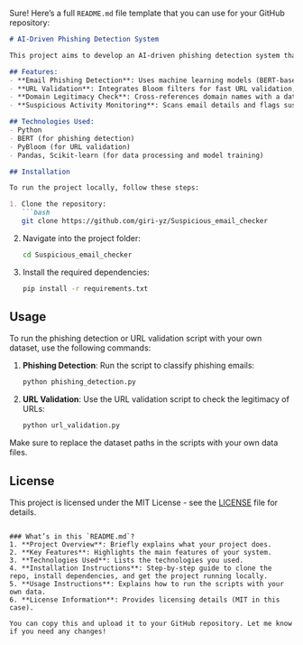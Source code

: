 Sure! Here’s a full `README.md` file template that you can use for your GitHub repository:

```markdown
# AI-Driven Phishing Detection System

This project aims to develop an AI-driven phishing detection system that uses machine learning models to identify phishing emails and suspicious URLs. By analyzing email content, headers, and URLs, the system classifies emails as legitimate or phishing. The project leverages several datasets for email phishing detection, URL verification using Bloom filters, and domain legitimacy checking.

## Features:
- **Email Phishing Detection**: Uses machine learning models (BERT-based) to classify emails as phishing or legitimate.
- **URL Validation**: Integrates Bloom filters for fast URL validation, checking if the URLs belong to known malicious websites.
- **Domain Legitimacy Check**: Cross-references domain names with a dataset of legitimate domains to ensure the authenticity of email URLs.
- **Suspicious Activity Monitoring**: Scans email details and flags suspicious activity based on predefined rules and data patterns.

## Technologies Used:
- Python
- BERT (for phishing detection)
- PyBloom (for URL validation)
- Pandas, Scikit-learn (for data processing and model training)

## Installation

To run the project locally, follow these steps:

1. Clone the repository:
   ```bash
   git clone https://github.com/giri-yz/Suspicious_email_checker
   ```

2. Navigate into the project folder:
   ```bash
   cd Suspicious_email_checker
   ```

3. Install the required dependencies:
   ```bash
   pip install -r requirements.txt
   ```

## Usage

To run the phishing detection or URL validation script with your own dataset, use the following commands:

1. **Phishing Detection**:
   Run the script to classify phishing emails:
   ```bash
   python phishing_detection.py
   ```

2. **URL Validation**:
   Use the URL validation script to check the legitimacy of URLs:
   ```bash
   python url_validation.py
   ```

Make sure to replace the dataset paths in the scripts with your own data files.

## License
This project is licensed under the MIT License - see the [LICENSE](LICENSE) file for details.

```

### What’s in this `README.md`?
1. **Project Overview**: Briefly explains what your project does.
2. **Key Features**: Highlights the main features of your system.
3. **Technologies Used**: Lists the technologies you used.
4. **Installation Instructions**: Step-by-step guide to clone the repo, install dependencies, and get the project running locally.
5. **Usage Instructions**: Explains how to run the scripts with your own data.
6. **License Information**: Provides licensing details (MIT in this case).

You can copy this and upload it to your GitHub repository. Let me know if you need any changes!
